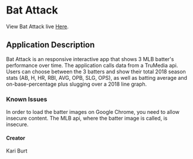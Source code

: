 # Bat Attack 

View Bat Attack live [Here](https://kariandreah.github.io/bat-attack/).

## Application Description 

Bat Attack is an responsive interactive app that shows 3 MLB batter's performance over time. The application calls data from a TruMedia api. Users can choose between the 3 batters and show their total 2018 season stats (AB, H, HR, RBI, AVG, OPB, SLG, OPS), as well as batting average and on-base-percentage plus slugging over a 2018 line graph. 

### Known Issues

In order to load the batter images on Google Chrome, you need to allow insecure content. The MLB api, where the batter image is called, is insecure. 

#### Creator 

Kari Burt


